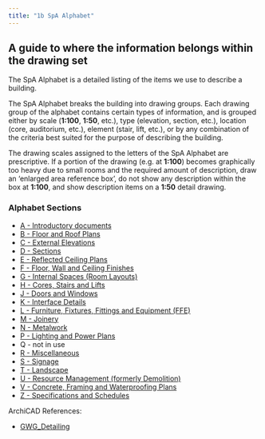 ```yaml
---
title: "1b SpA Alphabet"
---
```

## A guide to where the information belongs within the drawing set

The SpA Alphabet is a detailed listing of the items we use to describe a building.

The SpA Alphabet breaks the building into drawing groups. Each drawing group of the alphabet contains certain types of information, and is grouped either by scale (**1:100**, **1:50**, etc.), type (elevation, section, etc.), location (core, auditorium, etc.), element (stair, lift, etc.), or by any combination of the criteria best suited for the purpose of describing the building.

The drawing scales assigned to the letters of the SpA Alphabet are prescriptive. If a portion of the drawing (e.g. at **1:100**) becomes graphically too heavy due to small rooms and the required amount of description, draw an ‘enlarged area reference box’, do not show any description within the box at **1:100**, and show description items on a **1:50** detail drawing.

### Alphabet Sections

- [A - Introductory documents](content/notes/1_Documentation%20Codex/1b_Alphabet/A%20-%20Introductory%20documents.md)
- [B - Floor and Roof Plans](content/notes/1_Documentation%20Codex/1b_Alphabet/B%20-%20Floor%20and%20Roof%20Plans.md)
- [C - External Elevations](content/notes/1_Documentation%20Codex/1b_Alphabet/C%20-%20External%20Elevations.md)
- [D - Sections](content/notes/1_Documentation%20Codex/1b_Alphabet/D%20-%20Sections.md)
- [E - Reflected Ceiling Plans](content/notes/1_Documentation%20Codex/1b_Alphabet/E%20-%20Reflected%20Ceiling%20Plans.md)
- [F - Floor, Wall and Ceiling Finishes](content/notes/1_Documentation%20Codex/1b_Alphabet/F%20-%20Floor,%20Wall%20and%20Ceiling%20Finishes.md)
- [G - Internal Spaces (Room Layouts)](content/notes/1_Documentation%20Codex/1b_Alphabet/G%20-%20Internal%20Spaces%20(Room%20Layouts).md)
- [H - Cores, Stairs and Lifts](content/notes/1_Documentation%20Codex/1b_Alphabet/H%20-%20Cores,%20Stairs%20and%20Lifts.md)
- [J - Doors and Windows](content/notes/1_Documentation%20Codex/1b_Alphabet/J%20-%20Doors%20and%20Windows.md)
- [K - Interface Details](content/notes/1_Documentation%20Codex/1b_Alphabet/K%20-%20Interface%20Details.md)
- [L - Furniture, Fixtures, Fittings and Equipment (FFE)](notes/1_Documentation%20Codex/1b_Alphabet/L%20-%20Furniture,%20Fixtures,%20Fittings%20and%20Equipment%20(FFE).md)
- [M - Joinery](notes/1_Documentation%20Codex/1b_Alphabet/M%20-%20Joinery.md)
- [N - Metalwork](notes/1_Documentation%20Codex/1b_Alphabet/N%20-%20Metalwork.md)
- [P - Lighting and Power Plans](content/notes/1_Documentation%20Codex/1b_Alphabet/P%20-%20Lighting%20and%20Power%20Plans.md)
- Q - not in use
- [R - Miscellaneous](notes/1_Documentation%20Codex/1b_Alphabet/R%20-%20Miscellaneous.md)
- [S - Signage](notes/1_Documentation%20Codex/1b_Alphabet/S%20-%20Signage.md)
- [T - Landscape](notes/1_Documentation%20Codex/1b_Alphabet/T%20-%20Landscape.md)
- [U - Resource Management (formerly Demolition)](content/notes/1_Documentation%20Codex/1b_Alphabet/U%20-%20Resource%20Management%20(formerly%20Demolition).md)
- [V - Concrete, Framing and Waterproofing Plans](content/notes/1_Documentation%20Codex/1b_Alphabet/V%20-%20Concrete,%20Framing%20and%20Waterproofing%20Plans.md)
- [Z - Specifications and Schedules](content/notes/1_Documentation%20Codex/1b_Alphabet/Z%20-%20Specifications%20and%20Schedules.md)

ArchiCAD References:
- [GWG_Detailing](notes/1_Documentation%20Codex/1d_ArchiCAD/_assets/GWG_Detailing.pdf)
